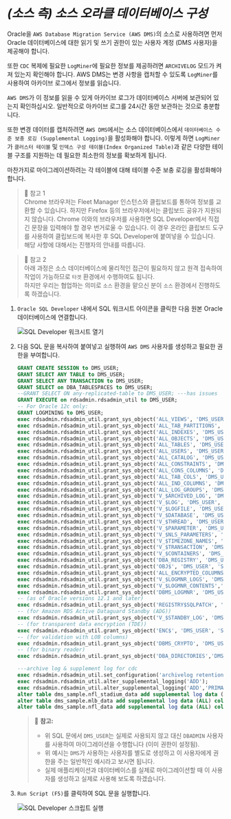 # ***(소스 측) 소스 오라클 데이터베이스 구성***

Oracle을 ```AWS Database Migration Service (AWS DMS)```의 소스로 사용하려면 먼저 Oracle 데이터베이스에 대한 읽기 및 쓰기 권한이 있는 사용자 계정 (DMS 사용자)을 제공해야 합니다.

또한 ```CDC``` 복제에 필요한 ```LogMiner```에 필요한 정보를 제공하려면 ```ARCHIVELOG``` 모드가 켜져 있는지 확인해야 합니다. AWS DMS는 변경 사항을 캡처할 수 있도록 ```LogMiner```를 사용하여 아카이브 로그에서 정보를 읽습니다.

```AWS DMS```가 이 정보를 읽을 수 있게 아카이브 로그가 데이터베이스 서버에 보관되어 있는지 확인하십시오. 일반적으로 아카이브 로그를 24시간 동안 보관하는 것으로 충분합니다.

또한 변경 데이터를 캡처하려면 ```AWS DMS```에서는 소스 데이터베이스에서 ```데이터베이스 수준 보충 로깅 (Supplemental Logging)```을 활성화해야 합니다. 이렇게 하면 ```LogMiner```가 ```클러스터 테이블``` 및 ```인덱스 구성 테이블(Index Organized Table)```과 같은 다양한 테이블 구조를 지원하는 데 필요한 최소한의 정보를 확보하게 됩니다.

마찬가지로 마이그레이션하려는 각 테이블에 대해 테이블 수준 보충 로깅을 활성화해야 합니다.

> 📕 참고 1<br>
> Chrome 브라우저는 Fleet Manager 인스턴스와 클립보드를 통하여 정보를 교환할 수 있습니다. 하지만 Firefox 등의 브라우저에서는 클립보드 공유가 지원되지 않습니다. Chrome 이와의 브라우저를 사용하면 SQL Developer에서 직접 긴 문장을 입력해야 할 경우 번거로울 수 있습니다. 이 경우 온라인 클립보드 도구를 사용하여 클립보드에 복사한 후 SQL Developer에 붙여넣을 수 있습니다.<br>
> 해당 사항에 대해서는 진행자의 안내를 따릅니다.

> 📌 참고 2<br>
> 아래 과정은 소스 데이터베이스에 물리적인 접근이 필요하지 않고 원격 접속하여 작업이 가능하므로 `타겟` 환경에서 수행하여도 됩니다.<br>
> 하지만 우리는 협업하는 의미로 `소스` 환경을 맡으신 분이 `소스` 환경에서 진행하도록 하겠습니다.

1. ```Oracle SQL Developer``` 내에서 SQL 워크시트 아이콘을 클릭한 다음 원본 Oracle 데이터베이스에 연결합니다.

    ![SQL Developer 워크시트 열기](../../images/sql-developer-open-worksheet.png)

2. 다음 SQL 문을 복사하여 붙여넣고 실행하여 ```AWS DMS``` 사용자를 생성하고 필요한 권한을 부여합니다.

    ```sql
    GRANT CREATE SESSION to DMS_USER;
    GRANT SELECT ANY TABLE to DMS_USER;
    GRANT SELECT ANY TRANSACTION to DMS_USER;
    GRANT SELECT on DBA_TABLESPACES to DMS_USER;
    --GRANT SELECT ON any-replicated-table to DMS_USER; ---has issues
    GRANT EXECUTE on rdsadmin.rdsadmin_util to DMS_USER;
    -- For Oracle 12c only:
    GRANT LOGMINING to DMS_USER;
    exec rdsadmin.rdsadmin_util.grant_sys_object('ALL_VIEWS', 'DMS_USER', 'SELECT');
    exec rdsadmin.rdsadmin_util.grant_sys_object('ALL_TAB_PARTITIONS', 'DMS_USER', 'SELECT');
    exec rdsadmin.rdsadmin_util.grant_sys_object('ALL_INDEXES', 'DMS_USER', 'SELECT');
    exec rdsadmin.rdsadmin_util.grant_sys_object('ALL_OBJECTS', 'DMS_USER', 'SELECT');
    exec rdsadmin.rdsadmin_util.grant_sys_object('ALL_TABLES', 'DMS_USER', 'SELECT');
    exec rdsadmin.rdsadmin_util.grant_sys_object('ALL_USERS', 'DMS_USER', 'SELECT');
    exec rdsadmin.rdsadmin_util.grant_sys_object('ALL_CATALOG', 'DMS_USER', 'SELECT');
    exec rdsadmin.rdsadmin_util.grant_sys_object('ALL_CONSTRAINTS', 'DMS_USER', 'SELECT');
    exec rdsadmin.rdsadmin_util.grant_sys_object('ALL_CONS_COLUMNS', 'DMS_USER', 'SELECT');
    exec rdsadmin.rdsadmin_util.grant_sys_object('ALL_TAB_COLS', 'DMS_USER', 'SELECT');
    exec rdsadmin.rdsadmin_util.grant_sys_object('ALL_IND_COLUMNS', 'DMS_USER', 'SELECT');
    exec rdsadmin.rdsadmin_util.grant_sys_object('ALL_LOG_GROUPS', 'DMS_USER', 'SELECT');
    exec rdsadmin.rdsadmin_util.grant_sys_object('V_$ARCHIVED_LOG', 'DMS_USER', 'SELECT');
    exec rdsadmin.rdsadmin_util.grant_sys_object('V_$LOG', 'DMS_USER', 'SELECT');
    exec rdsadmin.rdsadmin_util.grant_sys_object('V_$LOGFILE', 'DMS_USER', 'SELECT');
    exec rdsadmin.rdsadmin_util.grant_sys_object('V_$DATABASE', 'DMS_USER', 'SELECT');
    exec rdsadmin.rdsadmin_util.grant_sys_object('V_$THREAD', 'DMS_USER', 'SELECT');
    exec rdsadmin.rdsadmin_util.grant_sys_object('V_$PARAMETER', 'DMS_USER', 'SELECT');
    exec rdsadmin.rdsadmin_util.grant_sys_object('V_$NLS_PARAMETERS', 'DMS_USER', 'SELECT');
    exec rdsadmin.rdsadmin_util.grant_sys_object('V_$TIMEZONE_NAMES', 'DMS_USER', 'SELECT');
    exec rdsadmin.rdsadmin_util.grant_sys_object('V_$TRANSACTION', 'DMS_USER', 'SELECT');
    exec rdsadmin.rdsadmin_util.grant_sys_object('V_$CONTAINERS', 'DMS_USER', 'SELECT');
    exec rdsadmin.rdsadmin_util.grant_sys_object('DBA_REGISTRY', 'DMS_USER', 'SELECT');
    exec rdsadmin.rdsadmin_util.grant_sys_object('OBJ$', 'DMS_USER', 'SELECT');
    exec rdsadmin.rdsadmin_util.grant_sys_object('ALL_ENCRYPTED_COLUMNS', 'DMS_USER', 'SELECT');
    exec rdsadmin.rdsadmin_util.grant_sys_object('V_$LOGMNR_LOGS', 'DMS_USER', 'SELECT');
    exec rdsadmin.rdsadmin_util.grant_sys_object('V_$LOGMNR_CONTENTS','DMS_USER','SELECT');
    exec rdsadmin.rdsadmin_util.grant_sys_object('DBMS_LOGMNR', 'DMS_USER', 'EXECUTE');
    -- (as of Oracle versions 12.1 and later)
    exec rdsadmin.rdsadmin_util.grant_sys_object('REGISTRY$SQLPATCH', 'DMS_USER', 'SELECT');
    -- (for Amazon RDS Active Dataguard Standby (ADG))
    exec rdsadmin.rdsadmin_util.grant_sys_object('V_$STANDBY_LOG', 'DMS_USER', 'SELECT');
    -- (for transparent data encryption (TDE))
    exec rdsadmin.rdsadmin_util.grant_sys_object('ENC$', 'DMS_USER', 'SELECT');
    -- (for validation with LOB columns)
    exec rdsadmin.rdsadmin_util.grant_sys_object('DBMS_CRYPTO', 'DMS_USER', 'EXECUTE');
    -- (for binary reader)
    exec rdsadmin.rdsadmin_util.grant_sys_object('DBA_DIRECTORIES','DMS_USER','SELECT');
    
    ---archive log & supplement log for cdc
    exec rdsadmin.rdsadmin_util.set_configuration('archivelog retention hours',24);
    exec rdsadmin.rdsadmin_util.alter_supplemental_logging('ADD');
    exec rdsadmin.rdsadmin_util.alter_supplemental_logging('ADD','PRIMARY KEY');
    alter table dms_sample.nfl_stadium_data add supplemental log data (ALL) columns;
    alter table dms_sample.mlb_data add supplemental log data (ALL) columns;
    alter table dms_sample.nfl_data add supplemental log data (ALL) columns;
    ```

   > 📌 **참고:**<br>
   > * 위 SQL 문에서 ```DMS_USER```는 실제로 사용되지 않고 대신 ```DBADMIN``` 사용자를 사용하여 마이그레이션을 수행합니다 (이미 권한이 설정됨).
   > * 위 예시는 `DMS`가 사용하는 사용자를 별도로 생성하고 이 사용자에게 권한을 주는 일반적인 예시라고 보시면 됩니다.   
   > * 실제 애플리케이션과 데이터베이스를 실제로 마이그레이션할 때 이 사용자를 생성하고 실제로 사용해 보도록 하겠습니다.

3. ```Run Script (F5)```를 클릭하여 SQL 문을 실행합니다.

    ![SQL Developer 스크립트 실행](../../images/sql-developer-run-script2.png)
